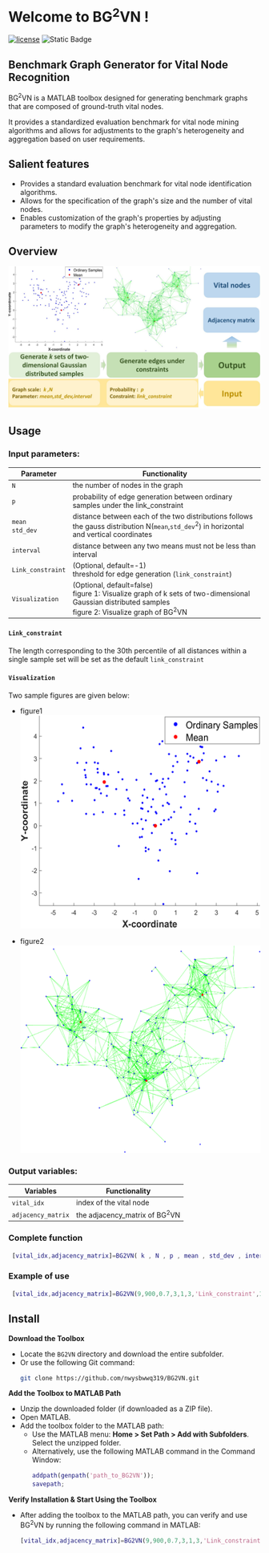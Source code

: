 # Welcome to BG<sup>2</sup>VN !
 [![license](https://img.shields.io/github/license/mashape/apistatus.svg?maxAge=2592000)](https://github.com/AbductiveLearning/ABLkit/blob/main/LICENSE)   ![Static Badge](https://img.shields.io/badge/MATLAB-green)

## Benchmark Graph Generator for Vital Node Recognition
BG<sup>2</sup>VN is a MATLAB toolbox designed for generating benchmark graphs that are composed of ground-truth vital nodes.

It provides a standardized evaluation benchmark for vital node mining algorithms and allows for adjustments to the graph's heterogeneity and aggregation
based on user requirements.
## Salient features
 - Provides a standard evaluation benchmark for vital node identification algorithms.
 - Allows for the specification of the graph's size and the number of vital nodes.
 - Enables customization of the graph's properties by adjusting parameters to modify the graph's heterogeneity and aggregation.

## Overview
![image](https://github.com/nwysbwwq319/BG2VN/blob/main/fig/fig1.jpg)


## Usage
### Input parameters:
| Parameter        | Functionality        |
|------------------|----------------------------------|
| `N`              |  the number of nodes in the graph |
| `p`              |  probability of edge generation between ordinary samples under the link_constraint |
|`mean`<br>`std_dev`| distance between each of the two distributions follows the gauss distribution N(`mean`,`std_dev`<sup>2</sup>) in horizontal and vertical coordinates |
|`interval`        | distance between any two means must not be less than interval|
|`Link_constraint` | (Optional, default=-1)<br>threshold for edge generation (`link_constraint`) |
|`Visualization`   |(Optional, default=false)<br> figure 1: Visualize graph of k sets of two-dimensional Gaussian distributed samples<br> figure 2: Visualize graph of  BG<sup>2</sup>VN |
#### `Link_constraint`
The length corresponding to the 30th percentile of all distances within a single sample set will be set as the default `link_constraint` 
#### `Visualization`
Two sample figures are given below:
- figure1
  ![image](https://github.com/nwysbwwq319/BG2VN/blob/main/fig/fig2.png)


- figure2
  ![image](https://github.com/nwysbwwq319/BG2VN/blob/main/fig/fig3.png)


### Output variables:
| Variables        | Functionality        |
|------------------|----------------------------------|
| `vital_idx`       |  index of the vital node |
| `adjacency_matrix`| the adjacency_matrix of BG<sup>2</sup>VN |

### Complete function
```matlab
 [vital_idx,adjacency_matrix]=BG2VN( k , N , p , mean , std_dev , interval , 'Link_constraint' , 'Visualization' ); 
```

### Example of use
```matlab
 [vital_idx,adjacency_matrix]=BG2VN(9,900,0.7,3,1,3,'Link_constraint',1.2,'Visualization',true); 
```

## Install

**Download the Toolbox**  
   - Locate the `BG2VN` directory and download the entire subfolder.
   - Or use the following Git command:
     ```bash
     git clone https://github.com/nwysbwwq319/BG2VN.git
     ```
 **Add the Toolbox to MATLAB Path**  
   - Unzip the downloaded folder (if downloaded as a ZIP file).
   - Open MATLAB.
   - Add the toolbox folder to the MATLAB path:
     - Use the MATLAB menu: **Home > Set Path > Add with Subfolders**. Select the unzipped folder.
     - Alternatively, use the following MATLAB command in the Command Window:
       ```matlab
       addpath(genpath('path_to_BG2VN'));
       savepath;
       ```
**Verify Installation & Start Using the Toolbox**  
   - After adding the toolbox to the MATLAB path, you can verify and use BG<sup>2</sup>VN by running the following command in MATLAB:
     ```matlab
     [vital_idx,adjacency_matrix]=BG2VN(9,900,0.7,3,1,3,'Link_constraint',1.2,'Visualization',true); 
     ```


